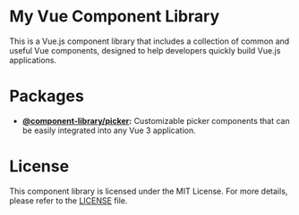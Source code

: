 # My Vue Component Library

This is a Vue.js component library that includes a collection of common and useful Vue components, designed to help developers quickly build Vue.js applications.

# Packages

- **[@component-library/picker](https://github.com/tzuyi0817/vue-componet-library/tree/master/packages/picker):** Customizable picker components that can be easily integrated into any Vue 3 application.

# License

This component library is licensed under the MIT License. For more details, please refer to the [LICENSE](https://github.com/tzuyi0817/vue-componet-library/blob/master/LICENSE) file.
